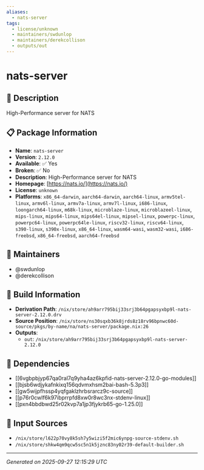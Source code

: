 ```yaml
---
aliases:
  - nats-server
tags:
  - license/unknown
  - maintainers/swdunlop
  - maintainers/derekcollison
  - outputs/out
---
```


# nats-server

## 📝 Description

High-Performance server for NATS

## 📋 Package Information

- **Name**: `nats-server`
- **Version**: `2.12.0`
- **Available**: ✅ Yes
- **Broken**: ✅ No
- **Description**: High-Performance server for NATS
- **Homepage**: [https://nats.io/](https://nats.io/)
- **License**: `unknown`
- **Platforms**: `x86_64-darwin`, `aarch64-darwin`, `aarch64-linux`, `armv5tel-linux`, `armv6l-linux`, `armv7a-linux`, `armv7l-linux`, `i686-linux`, `loongarch64-linux`, `m68k-linux`, `microblaze-linux`, `microblazeel-linux`, `mips-linux`, `mips64-linux`, `mips64el-linux`, `mipsel-linux`, `powerpc-linux`, `powerpc64-linux`, `powerpc64le-linux`, `riscv32-linux`, `riscv64-linux`, `s390-linux`, `s390x-linux`, `x86_64-linux`, `wasm64-wasi`, `wasm32-wasi`, `i686-freebsd`, `x86_64-freebsd`, `aarch64-freebsd`
## 👥 Maintainers

- @swdunlop
- @derekcollison


## 🔧 Build Information

- **Derivation Path**: `/nix/store/ah9arr795bij33srj3b64pgapsyxbp9l-nats-server-2.12.0.drv`
- **Source Position**: `/nix/store/ns30sqxb36k8jrds8z18rv96bpnwc60d-source/pkgs/by-name/na/nats-server/package.nix:26`
- **Outputs**:
  - `out`:  `/nix/store/ah9arr795bij33srj3b64pgapsyxbp9l-nats-server-2.12.0`

## 🔗 Dependencies

- [[6vgbpbjyp67qa0ral7q9yha4az6kpfid-nats-server-2.12.0-go-modules]]
- [[bjsb6wdjykafnkixq156qdvmxhsm2bai-bash-5.3p3]]
- [[gw5wijpfhssp4yqfgaklzhrbsrarcz9c-source]]
- [[p76r0cwlf6k97ibprrpfd8xw0r8wc3nx-stdenv-linux]]
- [[pxn4bbdbwd25r02kvp7a1jp3fjykrb65-go-1.25.0]]

## 📁 Input Sources

- `/nix/store/l622p70vy8k5sh7y5wizi5f2mic6ynpg-source-stdenv.sh`
- `/nix/store/shkw4qm9qcw5sc5n1k5jznc83ny02r39-default-builder.sh`

---
*Generated on 2025-09-27 12:15:29 UTC*
